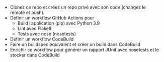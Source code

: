 * Clonez ce repo et créez un repo privé avec son code (changez le remote et push).
* Définir un workflow GitHub Actions pour
  * Build l’application (pip) avec Python 3.9
  * Lint avec Flake8
  * Tests avec nose (nosetests)
* Définir un workflow CodeBuild 
* Faire un buildspec équivalent et créer un build dans CodeBuild
* Enrichir ce workflow pour générer un rapport JUnit avec nosetests et le stocker dans CodeBuild
